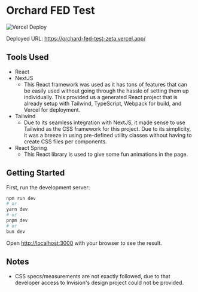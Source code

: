 # Orchard FED Test
![Vercel Deploy](https://deploy-badge.vercel.app/vercel/orchard-fed-test-zeta)

Deployed URL: https://orchard-fed-test-zeta.vercel.app/

## Tools Used
- React
- NextJS
  - This React framework was used as it has tons of features that can be easily used without going through the hassle of setting them up individually. This provided us a generated React project that is already setup with Tailwind, TypeScript, Webpack for build, and Vercel for deployment.
- Tailwind
  - Due to its seamless integration with NextJS, it made sense to use Tailwind as the CSS framework for this project. Due to its simplicity, it was a breeze in using pre-defined utility classes without having to create CSS files per components.
- React Spring
  - This React library is used to give some fun animations in the page.


## Getting Started

First, run the development server:

```bash
npm run dev
# or
yarn dev
# or
pnpm dev
# or
bun dev
```

Open [http://localhost:3000](http://localhost:3000) with your browser to see the result.

## Notes
- CSS specs/measurements are not exactly followed, due to that developer access to Invision's design project could not be provided.
